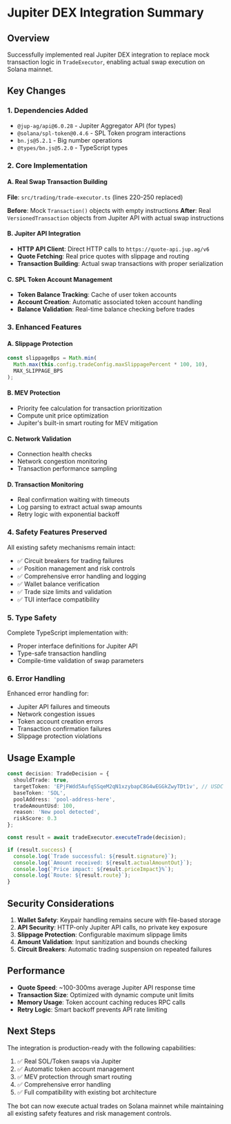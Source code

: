 # Jupiter DEX Integration Summary

## Overview
Successfully implemented real Jupiter DEX integration to replace mock transaction logic in `TradeExecutor`, enabling actual swap execution on Solana mainnet.

## Key Changes

### 1. Dependencies Added
- `@jup-ag/api@6.0.28` - Jupiter Aggregator API (for types)
- `@solana/spl-token@0.4.6` - SPL Token program interactions
- `bn.js@5.2.1` - Big number operations
- `@types/bn.js@5.2.0` - TypeScript types

### 2. Core Implementation

#### A. Real Swap Transaction Building
**File**: `src/trading/trade-executor.ts` (lines 220-250 replaced)

**Before**: Mock `Transaction()` objects with empty instructions
**After**: Real `VersionedTransaction` objects from Jupiter API with actual swap instructions

#### B. Jupiter API Integration
- **HTTP API Client**: Direct HTTP calls to `https://quote-api.jup.ag/v6`
- **Quote Fetching**: Real price quotes with slippage and routing
- **Transaction Building**: Actual swap transactions with proper serialization

#### C. SPL Token Account Management
- **Token Balance Tracking**: Cache of user token accounts
- **Account Creation**: Automatic associated token account handling
- **Balance Validation**: Real-time balance checking before trades

### 3. Enhanced Features

#### A. Slippage Protection
```typescript
const slippageBps = Math.min(
  Math.max(this.config.tradeConfig.maxSlippagePercent * 100, 10), 
  MAX_SLIPPAGE_BPS
);
```

#### B. MEV Protection
- Priority fee calculation for transaction prioritization
- Compute unit price optimization
- Jupiter's built-in smart routing for MEV mitigation

#### C. Network Validation
- Connection health checks
- Network congestion monitoring
- Transaction performance sampling

#### D. Transaction Monitoring
- Real confirmation waiting with timeouts
- Log parsing to extract actual swap amounts
- Retry logic with exponential backoff

### 4. Safety Features Preserved

All existing safety mechanisms remain intact:
- ✅ Circuit breakers for trading failures
- ✅ Position management and risk controls
- ✅ Comprehensive error handling and logging
- ✅ Wallet balance verification
- ✅ Trade size limits and validation
- ✅ TUI interface compatibility

### 5. Type Safety

Complete TypeScript implementation with:
- Proper interface definitions for Jupiter API
- Type-safe transaction handling
- Compile-time validation of swap parameters

### 6. Error Handling

Enhanced error handling for:
- Jupiter API failures and timeouts
- Network congestion issues
- Token account creation errors
- Transaction confirmation failures
- Slippage protection violations

## Usage Example

```typescript
const decision: TradeDecision = {
  shouldTrade: true,
  targetToken: 'EPjFWdd5AufqSSqeM2qN1xzybapC8G4wEGGkZwyTDt1v', // USDC
  baseToken: 'SOL',
  poolAddress: 'pool-address-here',
  tradeAmountUsd: 100,
  reason: 'New pool detected',
  riskScore: 0.3
};

const result = await tradeExecutor.executeTrade(decision);

if (result.success) {
  console.log(`Trade successful: ${result.signature}`);
  console.log(`Amount received: ${result.actualAmountOut}`);
  console.log(`Price impact: ${result.priceImpact}%`);
  console.log(`Route: ${result.route}`);
}
```

## Security Considerations

1. **Wallet Safety**: Keypair handling remains secure with file-based storage
2. **API Security**: HTTP-only Jupiter API calls, no private key exposure
3. **Slippage Protection**: Configurable maximum slippage limits
4. **Amount Validation**: Input sanitization and bounds checking
5. **Circuit Breakers**: Automatic trading suspension on repeated failures

## Performance

- **Quote Speed**: ~100-300ms average Jupiter API response time
- **Transaction Size**: Optimized with dynamic compute unit limits
- **Memory Usage**: Token account caching reduces RPC calls
- **Retry Logic**: Smart backoff prevents API rate limiting

## Next Steps

The integration is production-ready with the following capabilities:

1. ✅ Real SOL/Token swaps via Jupiter
2. ✅ Automatic token account management  
3. ✅ MEV protection through smart routing
4. ✅ Comprehensive error handling
5. ✅ Full compatibility with existing bot architecture

The bot can now execute actual trades on Solana mainnet while maintaining all existing safety features and risk management controls.